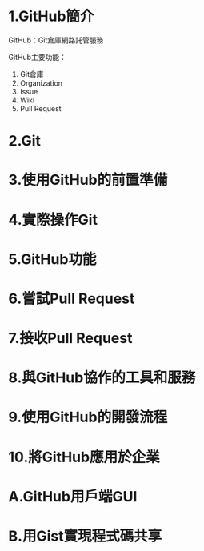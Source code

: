 # 1.GitHub簡介
GitHub：Git倉庫網路託管服務

GitHub主要功能：
1. Git倉庫
2. Organization
3. Issue
4. Wiki
5. Pull Request
# 2.Git
# 3.使用GitHub的前置準備
# 4.實際操作Git
# 5.GitHub功能
# 6.嘗試Pull Request
# 7.接收Pull Request
# 8.與GitHub協作的工具和服務
# 9.使用GitHub的開發流程
# 10.將GitHub應用於企業
# A.GitHub用戶端GUI
# B.用Gist實現程式碼共享

